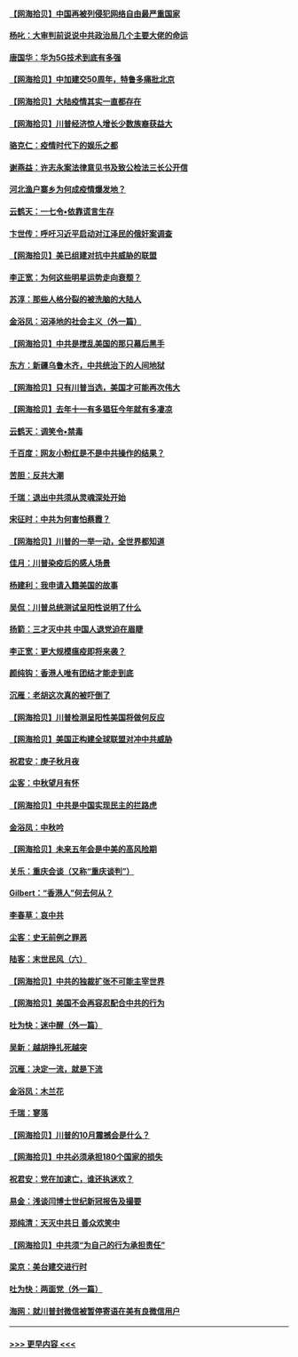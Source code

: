 #### [【网海拾贝】中国再被列侵犯网络自由最严重国家](../pages/nsc993/n12479643.md?t=10170151) 
#### [杨叱：大审判前说说中共政治局几个主要大佬的命运](../pages/nsc993/n12477527.md?t=10170151) 
#### [唐国华：华为5G技术到底有多强](../pages/nsc993/n12477483.md?t=10170151) 
#### [【网海拾贝】中加建交50周年，特鲁多痛批北京](../pages/nsc993/n12476892.md?t=10170151) 
#### [【网海拾贝】大陆疫情其实一直都存在](../pages/nsc993/n12473948.md?t=10170151) 
#### [【网海拾贝】川普经济惊人增长少数族裔获益大](../pages/nsc993/n12471565.md?t=10170151) 
#### [骆克仁：疫情时代下的娱乐之都](../pages/nsc993/n12471312.md?t=10170151) 
#### [谢燕益：许志永案法律意见书及致公检法三长公开信](../pages/nsc993/n12470870.md?t=10170151) 
#### [河北渔户寨乡为何成疫情爆发地？](../pages/nsc993/n12464936.md?t=10170151) 
#### [云鹤天：一七令▪依靠谎言生存](../pages/nsc993/n12470034.md?t=10170151) 
#### [卞世传：呼吁习近平启动对江泽民的俄奸案调查](../pages/nsc993/n12469722.md?t=10170151) 
#### [【网海拾贝】美已组建对抗中共威胁的联盟](../pages/nsc993/n12469018.md?t=10170151) 
#### [李正宽：为何这些明星运势走向衰颓？](../pages/nsc993/n12468730.md?t=10170151) 
#### [苏淳：那些人格分裂的被洗脑的大陆人](../pages/nsc993/n12467858.md?t=10170151) 
#### [金浴凤：沼泽地的社会主义（外一篇）](../pages/nsc993/n12467792.md?t=10170151) 
#### [【网海拾贝】中共是搅乱美国的那只幕后黑手](../pages/nsc993/n12467700.md?t=10170151) 
#### [东方：新疆乌鲁木齐，中共统治下的人间地狱](../pages/nsc993/n12466075.md?t=10170151) 
#### [【网海拾贝】只有川普当选，美国才可能再次伟大](../pages/nsc993/n12466013.md?t=10170151) 
#### [【网海拾贝】去年十一有多猖狂今年就有多凄凉](../pages/nsc993/n12463649.md?t=10170151) 
#### [云鹤天：调笑令▪禁毒](../pages/nsc993/n12462975.md?t=10170151) 
#### [千百度：网友小粉红是不是中共操作的结果？](../pages/nsc993/n12461025.md?t=10170151) 
#### [苦胆：反共大潮](../pages/nsc993/n12459469.md?t=10170151) 
#### [千瑞：退出中共须从灵魂深处开始](../pages/nsc993/n12459437.md?t=10170151) 
#### [宋征时：中共为何害怕蔡霞？](../pages/nsc993/n12459097.md?t=10170151) 
#### [【网海拾贝】川普的一举一动，全世界都知道](../pages/nsc993/n12458825.md?t=10170151) 
#### [佳月：川普染疫后的感人场景](../pages/nsc993/n12456994.md?t=10170151) 
#### [杨建利：我申请入籍美国的故事](../pages/nsc993/n12455635.md?t=10170151) 
#### [吴侃：川普总统测试呈阳性说明了什么](../pages/nsc993/n12451869.md?t=10170151) 
#### [扬箭：三才灭中共 中国人退党迫在眉睫](../pages/nsc993/n12451842.md?t=10170151) 
#### [李正宽：更大规模瘟疫即将来袭？](../pages/nsc993/n12451455.md?t=10170151) 
#### [颜纯钩：香港人唯有团结才能走到底](../pages/nsc993/n12450870.md?t=10170151) 
#### [沉雁：老胡这次真的被吓倒了](../pages/nsc993/n12449796.md?t=10170151) 
#### [【网海拾贝】川普检测呈阳性美国将做何反应](../pages/nsc993/n12449042.md?t=10170151) 
#### [【网海拾贝】美国正构建全球联盟对冲中共威胁](../pages/nsc993/n12446580.md?t=10170151) 
#### [祝君安：庚子秋月夜](../pages/nsc993/n12445870.md?t=10170151) 
#### [尘客：中秋望月有怀](../pages/nsc993/n12444632.md?t=10170151) 
#### [【网海拾贝】中共是中国实现民主的拦路虎](../pages/nsc993/n12443573.md?t=10170151) 
#### [金浴凤：中秋吟](../pages/nsc993/n12441773.md?t=10170151) 
#### [【网海拾贝】未来五年会是中美的高风险期](../pages/nsc993/n12440760.md?t=10170151) 
#### [关乐：重庆会谈（又称“重庆谈判”）](../pages/nsc993/n12437525.md?t=10170151) 
#### [Gilbert：“香港人”何去何从？](../pages/nsc993/n12435894.md?t=10170151) 
#### [李春草：哀中共](../pages/nsc993/n12435874.md?t=10170151) 
#### [尘客：史无前例之罪恶](../pages/nsc993/n12435762.md?t=10170151) 
#### [陆客：末世民风（六）](../pages/nsc993/n12435354.md?t=10170151) 
#### [【网海拾贝】中共的独裁扩张不可能主宰世界](../pages/nsc993/n12435151.md?t=10170151) 
#### [【网海拾贝】美国不会再容忍配合中共的行为](../pages/nsc993/n12433808.md?t=10170151) 
#### [吐为快：迷中醒（外一篇）](../pages/nsc993/n12433585.md?t=10170151) 
#### [吴新：越胡挣扎死越突](../pages/nsc993/n12433562.md?t=10170151) 
#### [沉雁：决定一流，就是下流](../pages/nsc993/n12432128.md?t=10170151) 
#### [金浴凤：木兰花](../pages/nsc993/n12432124.md?t=10170151) 
#### [千瑞：寥落](../pages/nsc993/n12432071.md?t=10170151) 
#### [【网海拾贝】川普的10月震撼会是什么？](../pages/nsc993/n12431624.md?t=10170151) 
#### [【网海拾贝】中共必须承担180个国家的损失](../pages/nsc993/n12428893.md?t=10170151) 
#### [祝君安：党在加速亡，谁还执迷欢？](../pages/nsc993/n12428652.md?t=10170151) 
#### [易金：浅谈闫博士世纪新冠报告及撮要](../pages/nsc993/n12426822.md?t=10170151) 
#### [郑纯清：天灭中共日 善众欢笑中](../pages/nsc993/n12426784.md?t=10170151) 
#### [【网海拾贝】中共须“为自己的行为承担责任”](../pages/nsc993/n12426067.md?t=10170151) 
#### [梁京：美台建交进行时](../pages/nsc993/n12424066.md?t=10170151) 
#### [吐为快：两面党（外一篇）](../pages/nsc993/n12424043.md?t=10170151) 
#### [海网：就川普封微信被暂停寄语在美有良微信用户](../pages/nsc993/n12424021.md?t=10170151) 

----
#### [ >>> 更早内容 <<< ](../indexes/nsc993-earlier.md)
